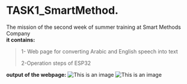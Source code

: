 # TASK1_SmartMethod.
The mission of the second week of summer training at Smart Methods Company   
**it contains:**
> 1- Web page for converting Arabic and English speech into text 
> 
> 2-Operation steps of ESP32

**output of the webpage:**
![This is an image](https://d.top4top.io/p_23934ejrt1.jpg)
![This is an image](https://e.top4top.io/p_23938p17d2.jpg)
